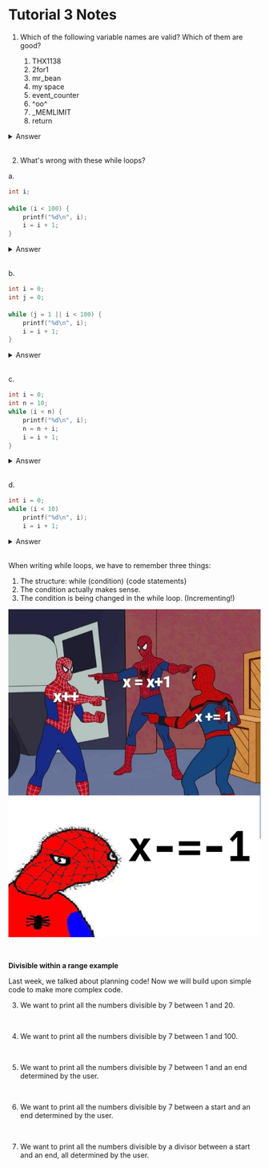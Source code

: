 # Tutorial 3 Notes

1. Which of the following variable names are valid? Which of them are good?

    1. THX1138
    2. 2for1
    3. mr_bean
    4. my space
    5. event_counter
    6. ^oo^
    7. _MEMLIMIT
    8. return

<details>
    <summary>Answer</summary>

    The ones that are valid are 1, 3, 5 and 7. For variable names to be valid, they must only have letters, numbers and underscores, and they must either start with a letter or an underscore.

    The ones that are possibly good are 3 and 5 if the name is relevant to its purpose. For variable names to be good, they must follow one of the naming conventions of snake_case or camelCase and it must be relevant to its purpose.
</details>

<br>

2. What's wrong with these while loops?

a. 
    
```c
int i;

while (i < 100) {
    printf("%d\n", i);
    i = i + 1;
}
```

<details>
    <summary>Answer</summary>

    i is not initialised and so will throw a compiler error. 
        
    When we think about this code, if i's value is unknown and unclear, how could (i < 100) possibly work?
</details>

<br>

b. 

```c
int i = 0;
int j = 0;

while (j = 1 || i < 100) {
    printf("%d\n", i);
    i = i + 1;
}
```

<details>
    <summary>Answer</summary>

    In the while condition, (j = 1) is an assignment, not a condition. DCC will warn you about this and tell you that you probably want (j == 1).

    **Bonus**. Last week, we learnt if conditions result into 1s and 0s. While conditions are the same and if an assignment (such as (j = 1)) is successful, it will return 1. Hence, this is an infinite loop.
</details>

<br>

c.

```c
int i = 0;
int n = 10;
while (i < n) {
    printf("%d\n", i);
    n = n + i;
    i = i + 1;
}
```

<details>
    <summary>Answer</summary>

    This is an infinite loop because i grows faster than n, and so, the while condition will never be false.
</details>

<br>

d. 

```c
int i = 0;
while (i < 10)
    printf("%d\n", i);
    i = i + 1;
```

<details>
    <summary>Answer</summary>

    Since there are no curly braces, the while condition only affects the line of code right after it. Hence, the output will be an infinite amount of 0s.
</details>

<br>

When writing while loops, we have to remember three things:
1. The structure: while (condition) {code statements}
2. The condition actually makes sense.
3. The condition is being changed in the while loop. (Incrementing!)

![Good Spiderman meme](spiderman.png)

<br>

**Divisible within a range example**

Last week, we talked about planning code! Now we will build upon simple code to make more complex code.

3. We want to print all the numbers divisible by 7 between 1 and 20.

<br>

4. We want to print all the numbers divisible by 7 between 1 and 100.

<br>

5. We want to print all the numbers divisible by 7 between 1 and an end determined by the user.

<br>

6. We want to print all the numbers divisible by 7 between a start and an end determined by the user.

<br>

7. We want to print all the numbers divisible by a divisor between a start and an end, all determined by the user.
